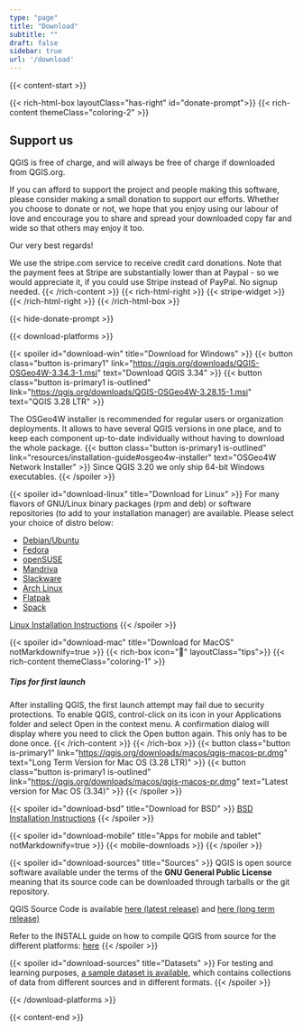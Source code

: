 ```yaml
---
type: "page"
title: "Download"
subtitle: ""
draft: false
sidebar: true
url: '/download'
---
```


{{< content-start  >}}

{{< rich-html-box layoutClass="has-right" id="donate-prompt">}}
{{< rich-content themeClass="coloring-2" >}}
## Support us

QGIS is free of charge, and will always be free of charge if downloaded from QGIS.org.

If you can afford to support the project and people making this software, please consider making a small donation to support our efforts. Whether you choose to donate or not, we hope that you enjoy using our labour of love and encourage you to share and spread your downloaded copy far and wide so that others may enjoy it too.

Our very best regards!

We use the stripe.com service to receive credit card donations. Note that the payment fees at Stripe are substantially lower than at Paypal - so we would appreciate it, if you could use Stripe instead of PayPal. No signup needed.
{{< /rich-content >}}
{{< rich-html-right >}}
{{< stripe-widget >}}
{{< /rich-html-right >}}
{{< /rich-html-box >}}

{{< hide-donate-prompt >}}

{{< download-platforms >}}

{{< spoiler id="download-win" title="Download for Windows" >}}
{{< button class="button is-primary1" link="https://qgis.org/downloads/QGIS-OSGeo4W-3.34.3-1.msi" text="Download QGIS 3.34" >}}
{{< button class="button is-primary1 is-outlined" link="https://qgis.org/downloads/QGIS-OSGeo4W-3.28.15-1.msi" text="QGIS 3.28 LTR" >}}

The OSGeo4W installer is recommended for regular users or organization deployments. It allows to have several QGIS versions in one place, and to keep each component up-to-date individually without having to download the whole package.
{{< button class="button is-primary1 is-outlined" link="resources/installation-guide#osgeo4w-installer" text="OSGeo4W Network Installer" >}}
Since QGIS 3.20 we only ship 64-bit Windows executables.
{{< /spoiler >}}


{{< spoiler id="download-linux" title="Download for Linux" >}}
For many flavors of GNU/Linux binary packages (rpm and deb) or software repositories (to add to your installation manager) are available. Please select your choice of distro below:

- [Debian/Ubuntu](/resources/installation-guide#debian-ubuntu)
- [Fedora](/resources/installation-guide#fedora)
- [openSUSE](/resources/installation-guide#suse-opensuse)
- [Mandriva](/resources/installation-guide#mandriva)
- [Slackware](/resources/installation-guide#slackware)
- [Arch Linux](/resources/installation-guide#arch-linux)
- [Flatpak](/resources/installation-guide#flatpak)
- [Spack](/resources/installation-guide#spack)

[Linux Installation Instructions](/resources/installation-guide#linux)
{{< /spoiler >}}

{{< spoiler id="download-mac" title="Download for MacOS" notMarkdownify=true >}}
{{< rich-box icon="💁" layoutClass="tips">}}
{{< rich-content themeClass="coloring-1" >}}
##### Tips for first launch
After installing QGIS, the first launch attempt may fail due to security protections. To enable QGIS, control-click on its icon in your Applications folder and select Open in the context menu. A confirmation dialog will display where you need to click the Open button again. This only has to be done once.
{{< /rich-content >}}
{{< /rich-box >}}
{{< button class="button is-primary1" link="https://qgis.org/downloads/macos/qgis-macos-pr.dmg" text="Long Term Version for Mac OS (3.28 LTR)" >}}
{{< button class="button is-primary1 is-outlined" link="https://qgis.org/downloads/macos/qgis-macos-pr.dmg" text="Latest version for Mac OS (3.34)" >}}
{{< /spoiler >}}

{{< spoiler id="download-bsd" title="Download for BSD" >}}
[BSD Installation Instructions](/resources/installation-guide#freebsd)
{{< /spoiler >}}

{{< spoiler id="download-mobile" title="Apps for mobile and tablet" notMarkdownify=true >}}
{{< mobile-downloads >}}
{{< /spoiler >}}

{{< spoiler id="download-sources" title="Sources" >}}
QGIS is open source software available under the terms of the <b>GNU General Public License</b> meaning that its source code can be downloaded through tarballs or the git repository.

QGIS Source Code is available <a href="https://qgis.org/downloads/qgis-latest.tar.bz2">here (latest release)</a> and <a href="https://qgis.org/downloads/qgis-latest-ltr.tar.bz2">here (long term release)</a>

Refer to the INSTALL guide on how to compile QGIS from source for the different platforms: [here](https://github.com/qgis/QGIS/blob/master/INSTALL.md)
{{< /spoiler >}}

{{< spoiler id="download-sources" title="Datasets" >}}
For testing and learning purposes, [a sample dataset is available](https://docs.qgis.org/3.28/en/docs/user_manual/introduction/getting_started.html#downloading-sample-data), which contains collections of data from different sources and in different formats.
{{< /spoiler >}}

{{< /download-platforms >}}

{{< content-end >}}
